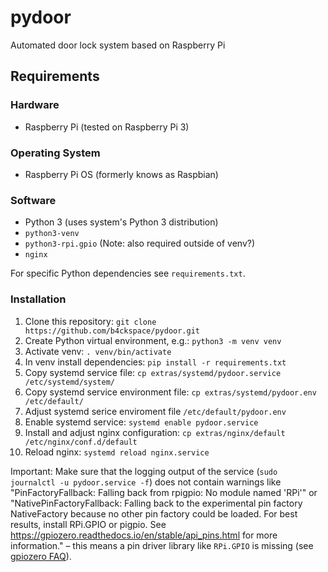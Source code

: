 # pydoor

Automated door lock system based on Raspberry Pi

## Requirements

### Hardware

- Raspberry Pi (tested on Raspberry Pi 3)

### Operating System

- Raspberry Pi OS (formerly knows as Raspbian)

### Software

- Python 3 (uses system's Python 3 distribution)
- `python3-venv`
- `python3-rpi.gpio` (Note: also required outside of venv?)
- `nginx`

For specific Python dependencies see `requirements.txt`.

### Installation

1. Clone this repository: `git clone https://github.com/b4ckspace/pydoor.git`
2. Create Python virtual environment, e.g.: `python3 -m venv venv`
3. Activate venv: `. venv/bin/activate`
4. In venv install dependencies: `pip install -r requirements.txt`
5. Copy systemd service file: `cp extras/systemd/pydoor.service /etc/systemd/system/`
6. Copy systemd service environment file: `cp extras/systemd/pydoor.env /etc/default/`
7. Adjust systemd serice enviroment file `/etc/default/pydoor.env`
8. Enable systemd service: `systemd enable pydoor.service`
9. Install and adjust nginx configuration: `cp extras/nginx/default /etc/nginx/conf.d/default`
10. Reload nginx: `systemd reload nginx.service`

Important: Make sure that the logging output of the service (`sudo journalctl -u pydoor.service -f`) does not contain warnings like "PinFactoryFallback: Falling back from rpigpio: No module named 'RPi'" or "NativePinFactoryFallback: Falling back to the experimental pin factory NativeFactory because no other pin factory could be loaded. For best results, install RPi.GPIO or pigpio. See https://gpiozero.readthedocs.io/en/stable/api_pins.html for more information." – this means a pin driver library like `RPi.GPIO` is missing (see [gpiozero FAQ](https://gpiozero.readthedocs.io/en/stable/faq.html#why-do-i-get-pinfactoryfallback-warnings-when-i-import-gpiozero)).
